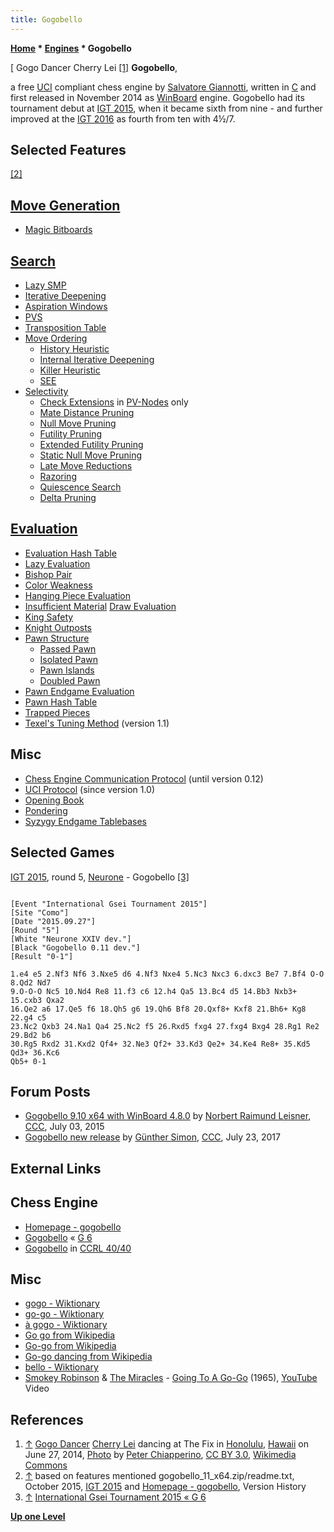 ```yaml
---
title: Gogobello
---
```

**[Home](Home "Home") * [Engines](Engines "Engines") * Gogobello**

\[ Gogo Dancer Cherry Lei <a id="cite-note-1" href="#cite-ref-1">[1]</a>
**Gogobello**,

a free [UCI](UCI "UCI") compliant chess engine by [Salvatore Giannotti](Salvatore_Giannotti "Salvatore Giannotti"), written in [C](C "C") and first released in November 2014 as [WinBoard](WinBoard "WinBoard") engine. Gogobello had its tournament debut at [IGT 2015](IGT_2015 "IGT 2015"), when it became sixth from nine - and further improved at the [IGT 2016](IGT_2016 "IGT 2016") as fourth from ten with 4½/7.

## Selected Features

<a id="cite-note-2" href="#cite-ref-2">[2]</a>

## [Move Generation](Move_Generation "Move Generation")

- [Magic Bitboards](Magic_Bitboards "Magic Bitboards")

## [Search](Search "Search")

- [Lazy SMP](Lazy_SMP "Lazy SMP")
- [Iterative Deepening](Iterative_Deepening "Iterative Deepening")
- [Aspiration Windows](Aspiration_Windows "Aspiration Windows")
- [PVS](Principal_Variation_Search "Principal Variation Search")
- [Transposition Table](Transposition_Table "Transposition Table")
- [Move Ordering](Move_Ordering "Move Ordering")
  - [History Heuristic](History_Heuristic "History Heuristic")
  - [Internal Iterative Deepening](Internal_Iterative_Deepening "Internal Iterative Deepening")
  - [Killer Heuristic](Killer_Heuristic "Killer Heuristic")
  - [SEE](Static_Exchange_Evaluation "Static Exchange Evaluation")
- [Selectivity](Selectivity "Selectivity")
  - [Check Extensions](Check_Extensions "Check Extensions") in [PV-Nodes](Node_Types#pv-node "Node Types") only
  - [Mate Distance Pruning](Mate_Distance_Pruning "Mate Distance Pruning")
  - [Null Move Pruning](Null_Move_Pruning "Null Move Pruning")
  - [Futility Pruning](Futility_Pruning "Futility Pruning")
  - [Extended Futility Pruning](Futility_Pruning#Extendedfutilitypruning "Futility Pruning")
  - [Static Null Move Pruning](Reverse_Futility_Pruning "Reverse Futility Pruning")
  - [Late Move Reductions](Late_Move_Reductions "Late Move Reductions")
  - [Razoring](Razoring "Razoring")
  - [Quiescence Search](Quiescence_Search "Quiescence Search")
  - [Delta Pruning](Delta_Pruning "Delta Pruning")

## [Evaluation](Evaluation "Evaluation")

- [Evaluation Hash Table](Evaluation_Hash_Table "Evaluation Hash Table")
- [Lazy Evaluation](Lazy_Evaluation "Lazy Evaluation")
- [Bishop Pair](Bishop_Pair "Bishop Pair")
- [Color Weakness](Color_Weakness "Color Weakness")
- [Hanging Piece Evaluation](Hanging_Piece "Hanging Piece")
- [Insufficient Material](Material#InsufficientMaterial "Material") [Draw Evaluation](Draw_Evaluation "Draw Evaluation")
- [King Safety](King_Safety "King Safety")
- [Knight Outposts](Outposts "Outposts")
- [Pawn Structure](Pawn_Structure "Pawn Structure")
  - [Passed Pawn](Passed_Pawn "Passed Pawn")
  - [Isolated Pawn](Isolated_Pawn "Isolated Pawn")
  - [Pawn Islands](Pawn_Islands "Pawn Islands")
  - [Doubled Pawn](Doubled_Pawn "Doubled Pawn")
- [Pawn Endgame Evaluation](Pawn_Endgame "Pawn Endgame")
- [Pawn Hash Table](Pawn_Hash_Table "Pawn Hash Table")
- [Trapped Pieces](Trapped_Pieces "Trapped Pieces")
- [Texel's Tuning Method](Texel%27s_Tuning_Method "Texel's Tuning Method") (version 1.1)

## Misc

- [Chess Engine Communication Protocol](Chess_Engine_Communication_Protocol "Chess Engine Communication Protocol") (until version 0.12)
- [UCI Protocol](UCI "UCI") (since version 1.0)
- [Opening Book](Opening_Book "Opening Book")
- [Pondering](Pondering "Pondering")
- [Syzygy Endgame Tablebases](Syzygy_Bases "Syzygy Bases")

## Selected Games

[IGT 2015](IGT_2015 "IGT 2015"), round 5, [Neurone](Neurone "Neurone") - Gogobello <a id="cite-note-3" href="#cite-ref-3">[3]</a>

```

[Event "International Gsei Tournament 2015"]
[Site "Como"]
[Date "2015.09.27"]
[Round "5"]
[White "Neurone XXIV dev."]
[Black "Gogobello 0.11 dev."]
[Result "0-1"]

1.e4 e5 2.Nf3 Nf6 3.Nxe5 d6 4.Nf3 Nxe4 5.Nc3 Nxc3 6.dxc3 Be7 7.Bf4 O-O 8.Qd2 Nd7
9.O-O-O Nc5 10.Nd4 Re8 11.f3 c6 12.h4 Qa5 13.Bc4 d5 14.Bb3 Nxb3+ 15.cxb3 Qxa2
16.Qe2 a6 17.Qe5 f6 18.Qh5 g6 19.Qh6 Bf8 20.Qxf8+ Kxf8 21.Bh6+ Kg8 22.g4 c5
23.Nc2 Qxb3 24.Na1 Qa4 25.Nc2 f5 26.Rxd5 fxg4 27.fxg4 Bxg4 28.Rg1 Re2 29.Bd2 b6
30.Rg5 Rxd2 31.Kxd2 Qf4+ 32.Ne3 Qf2+ 33.Kd3 Qe2+ 34.Ke4 Re8+ 35.Kd5 Qd3+ 36.Kc6
Qb5+ 0-1

```

## Forum Posts

- [Gogobello 9.10 x64 with WinBoard 4.8.0](http://www.talkchess.com/forum/viewtopic.php?t=56859) by [Norbert Raimund Leisner](Norbert_Raimund_Leisner "Norbert Raimund Leisner"), [CCC](CCC "CCC"), July 03, 2015
- [Gogobello new release](http://www.talkchess.com/forum/viewtopic.php?t=64696) by [Günther Simon](G%C3%BCnther_Simon "Günther Simon"), [CCC](CCC "CCC"), July 23, 2017

## External Links

## Chess Engine

- [Homepage - gogobello](http://sasachess.altervista.org/gogobello/index.html)
- [Gogobello](https://www.g-sei.org/gogobello/) « [G 6](G_6 "G 6")
- [Gogobello](http://www.computerchess.org.uk/ccrl/4040/cgi/compare_engines.cgi?family=Gogobello&print=Rating+list&print=Results+table&print=LOS+table&print=Ponder+hit+table&print=Eval+difference+table&print=Comopp+gamenum+table&print=Overlap+table&print=Score+with+common+opponents) in [CCRL 40/40](CCRL "CCRL")

## Misc

- [gogo - Wiktionary](https://en.wiktionary.org/wiki/gogo)
- [go-go - Wiktionary](https://en.wiktionary.org/wiki/go-go)
- [à gogo - Wiktionary](https://en.wiktionary.org/wiki/%C3%A0_gogo)
- [Go go from Wikipedia](https://en.wikipedia.org/wiki/Go_go)
- [Go-go from Wikipedia](https://en.wikipedia.org/wiki/Go-go)
- [Go-go dancing from Wikipedia](https://en.wikipedia.org/wiki/Go-go_dancing)
- [bello - Wiktionary](https://en.wiktionary.org/wiki/bello)
- [Smokey Robinson](https://en.wikipedia.org/wiki/Smokey_Robinson) & [The Miracles](https://en.wikipedia.org/wiki/The_Miracles) - [Going To A Go-Go](https://en.wikipedia.org/wiki/Going_to_a_Go-Go_%28song%29) (1965), [YouTube](https://en.wikipedia.org/wiki/YouTube) Video

## References

1. <a id="cite-ref-1" href="#cite-note-1">↑</a> [Gogo Dancer](https://en.wikipedia.org/wiki/Go-go_dancing) [Cherry Lei](https://instagram.com/gogocherrylei/) dancing at The Fix in [Honolulu](https://en.wikipedia.org/wiki/Honolulu), [Hawaii](https://en.wikipedia.org/wiki/Hawaii) on June 27, 2014, [Photo](https://commons.wikimedia.org/wiki/File:Gogo_Dancer_Cherry_Lei.jpg) by [Peter Chiapperino](https://commons.wikimedia.org/wiki/User:Peterchiapperino), [CC BY 3.0](https://creativecommons.org/licenses/by/3.0/deed.en), [Wikimedia Commons](https://en.wikipedia.org/wiki/Wikimedia_Commons)
1. <a id="cite-ref-2" href="#cite-note-2">↑</a> based on features mentioned gogobello_11_x64.zip/readme.txt, October 2015, [IGT 2015](IGT_2015 "IGT 2015") and [Homepage - gogobello](http://sasachess.altervista.org/gogobello/index.html), Version History
1. <a id="cite-ref-3" href="#cite-note-3">↑</a> [International Gsei Tournament 2015 « G 6](http://www.g-sei.org/international-gsei-tournament-2015/)

**[Up one Level](Engines "Engines")**

